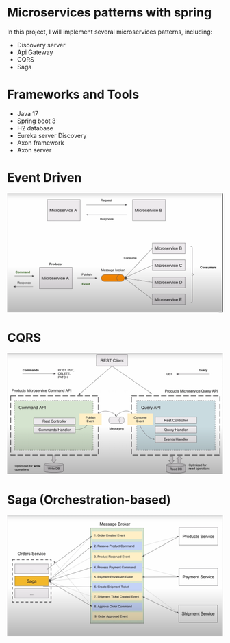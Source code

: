 # Microservices patterns with spring
In this project, I will implement several microservices patterns, including:
- Discovery server
- Api Gateway
- CQRS
- Saga

# Frameworks and Tools
- Java 17
- Spring boot 3
- H2 database
- Eureka server Discovery
- Axon framework
- Axon server

# Event Driven
![CQRS](images/event-driven-microservices.png)

# CQRS
![CQRS](images/CQRS.png)

# Saga (Orchestration-based)
![CQRS](images/Orchestration-based-saga.png)